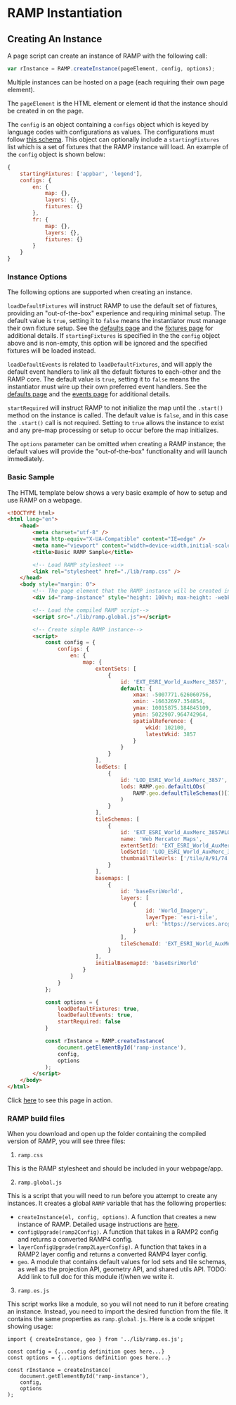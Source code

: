 # RAMP Instantiation

## Creating An Instance

A page script can create an instance of RAMP with the following call:

```js
var rInstance = RAMP.createInstance(pageElement, config, options);
```

Multiple instances can be hosted on a page (each requiring their own page element).

The `pageElement` is the HTML element or element id that the instance should be created in on the page.

The `config` is an object containing a `configs` object which is keyed by language codes with configurations as values. The configurations must follow [this schema](https://github.com/ramp4-pcar4/ramp4-pcar4/blob/main/schema.json).
This object can optionally include a `startingFixtures` list which is a set of fixtures that the RAMP instance will load. An example of the `config` object is shown below:

```js
{
    startingFixtures: ['appbar', 'legend'],
    configs: {
        en: {
            map: {},
            layers: {},
            fixtures: {}
        },
        fr: {
            map: {},
            layers: {},
            fixtures: {}
        }
    }
}
```

### Instance Options

The following options are supported when creating an instance.

`loadDefaultFixtures` will instruct RAMP to use the default set of fixtures, providing an "out-of-the-box" experience and requiring minimal setup. The default value is `true`, setting it to `false` means the instantiator must manage their own fixture setup. See the [defaults page](../app/defaults.md) and the [fixtures page](../app/fixtures.md) for additional details. If `startingFixtures` is specified in the the `config` object above and is non-empty, this option will be ignored and the specified fixtures will be loaded instead.

`loadDefaultEvents` is related to `loadDefaultFixtures`, and will apply the default event handlers to link all the default fixtures to each-other and the RAMP core. The default value is `true`, setting it to `false` means the instantiator must wire up their own preferred event handlers.  See the [defaults page](../app/defaults.md) and the [events page](events.md) for additional details.

`startRequired` will instruct RAMP to not initialize the map until the `.start()` method on the instance is called. The default value is `false`, and in this case the `.start()` call is not required. Setting to `true` allows the instance to exist and any pre-map processing or setup to occur before the map initializes.

The `options` parameter can be omitted when creating a RAMP instance; the default values will provide the "out-of-the-box" functionality and will launch immediately.

### Basic Sample

The HTML template below shows a very basic example of how to setup and use RAMP on a webpage.

```html
<!DOCTYPE html>
<html lang="en">
    <head>
        <meta charset="utf-8" />
        <meta http-equiv="X-UA-Compatible" content="IE=edge" />
        <meta name="viewport" content="width=device-width,initial-scale=1.0" />
        <title>Basic RAMP Sample</title>

        <!-- Load RAMP stylesheet -->
        <link rel="stylesheet" href="./lib/ramp.css" />
    </head>
    <body style="margin: 0">
        <!-- The page element that the RAMP instance will be created in -->
        <div id="ramp-instance" style="height: 100vh; max-height: -webkit-fill-available"></div>

        <!-- Load the compiled RAMP script-->
        <script src="./lib/ramp.global.js"></script>

        <!-- Create simple RAMP instance-->
        <script>
            const config = {
                configs: {
                    en: {
                        map: {
                            extentSets: [
                                {
                                    id: 'EXT_ESRI_World_AuxMerc_3857',
                                    default: {
                                        xmax: -5007771.626060756,
                                        xmin: -16632697.354854,
                                        ymax: 10015875.184845109,
                                        ymin: 5022907.964742964,
                                        spatialReference: {
                                            wkid: 102100,
                                            latestWkid: 3857
                                        }
                                    }
                                }
                            ],
                            lodSets: [
                                {
                                    id: 'LOD_ESRI_World_AuxMerc_3857',
                                    lods: RAMP.geo.defaultLODs(
                                        RAMP.geo.defaultTileSchemas()[1]
                                    )
                                }
                            ],
                            tileSchemas: [
                                {
                                    id: 'EXT_ESRI_World_AuxMerc_3857#LOD_ESRI_World_AuxMerc_3857',
                                    name: 'Web Mercator Maps',
                                    extentSetId: 'EXT_ESRI_World_AuxMerc_3857',
                                    lodSetId: 'LOD_ESRI_World_AuxMerc_3857',
                                    thumbnailTileUrls: ['/tile/8/91/74', '/tile/8/91/75']
                                }
                            ],
                            basemaps: [
                                {
                                    id: 'baseEsriWorld',
                                    layers: [
                                        {
                                            id: 'World_Imagery',
                                            layerType: 'esri-tile',
                                            url: 'https://services.arcgisonline.com/arcgis/rest/services/World_Imagery/MapServer'
                                        }
                                    ],
                                    tileSchemaId: 'EXT_ESRI_World_AuxMerc_3857#LOD_ESRI_World_AuxMerc_3857'
                                }
                            ],
                            initialBasemapId: 'baseEsriWorld'
                        }
                    }
                }
            };

            const options = {
                loadDefaultFixtures: true,
                loadDefaultEvents: true,
                startRequired: false
            }

            const rInstance = RAMP.createInstance(
                document.getElementById('ramp-instance'),
                config,
                options
            );
        </script>
    </body>
</html>
```

Click [here](https://ramp4-pcar4.github.io/ramp4-pcar4/main/index-simple.html) to see this page in action.

### RAMP build files

When you download and open up the folder containing the compiled version of RAMP, you will see three files:

1. `ramp.css`

This is the RAMP stylesheet and should be included in your webpage/app.

2. `ramp.global.js`

This is a script that you will need to run before you attempt to create any instances. It creates a global `RAMP` variable that has the following properties:

* `createInstance(el, config, options)`. A function that creates a new instance of RAMP. Detailed usage instructions are [here](#creating-an-instance).
* `configUpgrade(ramp2Config)`. A function that takes in a RAMP2 config and returns a converted RAMP4 config.
* `layerConfigUpgrade(ramp2LayerConfig)`. A function that takes in a RAMP2 layer config and returns a converted RAMP4 layer config.
* `geo`. A module that contains default values for lod sets and tile schemas, as well as the projection API, geometry API, and shared utils API. TODO: Add link to full doc for this module if/when we write it.

3. `ramp.es.js`

This script works like a module, so you will not need to run it before creating an instance. Instead, you need to import the desired function from the file. It contains the same properties as `ramp.global.js`. Here is a code snippet showing usage:

```
import { createInstance, geo } from '../lib/ramp.es.js';

const config = {...config definition goes here...}
const options = {...options definition goes here...}

const rInstance = createInstance(
    document.getElementById('ramp-instance'),
    config,
    options
);
```
